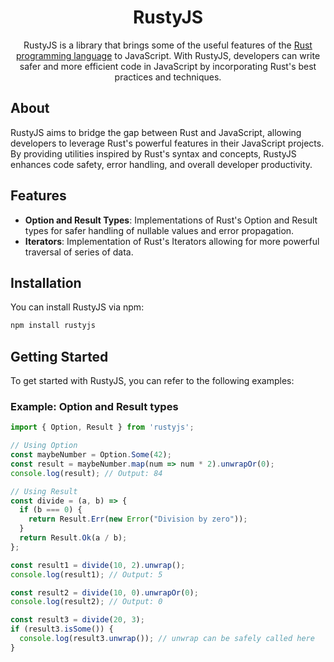 <h1 align="center">RustyJS</h1>

<p align="center">
RustyJS is a library that brings some of the useful features of the <a href="https://www.rust-lang.org/">Rust programming language</a> to JavaScript. With RustyJS, developers can write safer and more efficient code in JavaScript by incorporating Rust's best practices and techniques.
</p>

## About

RustyJS aims to bridge the gap between Rust and JavaScript, allowing developers to leverage Rust's powerful features in their JavaScript projects. By providing utilities inspired by Rust's syntax and concepts, RustyJS enhances code safety, error handling, and overall developer productivity.

## Features

- **Option and Result Types**: Implementations of Rust's Option and Result types for safer handling of nullable values and error propagation.
- **Iterators**: Implementation of Rust's Iterators allowing for more powerful traversal of series of data.

## Installation
You can install RustyJS via npm:

```bash
npm install rustyjs
```

## Getting Started
To get started with RustyJS, you can refer to the following examples:

### Example: Option and Result types
```ts
import { Option, Result } from 'rustyjs';

// Using Option
const maybeNumber = Option.Some(42);
const result = maybeNumber.map(num => num * 2).unwrapOr(0);
console.log(result); // Output: 84

// Using Result
const divide = (a, b) => {
  if (b === 0) {
    return Result.Err(new Error("Division by zero"));
  }
  return Result.Ok(a / b);
};

const result1 = divide(10, 2).unwrap();
console.log(result1); // Output: 5

const result2 = divide(10, 0).unwrapOr(0);
console.log(result2); // Output: 0

const result3 = divide(20, 3);
if (result3.isSome()) {
  console.log(result3.unwrap()); // unwrap can be safely called here
}
```

